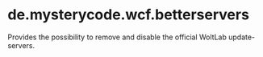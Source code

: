 # de.mysterycode.wcf.betterservers
Provides the possibility to remove and disable the official WoltLab update-servers.
